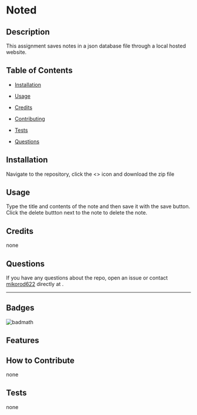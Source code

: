 # Noted

## Description

This assignment saves notes in a json database file through a local hosted website.

## Table of Contents

- [Installation](#installation)
- [Usage](#usage)
- [Credits](#credits)

- [Contributing](#contributing)
- [Tests](#tests)
- [Questions](#questions)

## Installation

Navigate to the repository, click the <> icon and download the zip file

## Usage

Type the title and contents of the note and then save it with the save button. Click the delete buttton next to the note to delete the note.

## Credits

none



## Questions

If you have any questions about the repo, open an issue or contact [mikorod622](https://github.com/mikorod622) directly at .

---

## Badges

![badmath](https://img.shields.io/github/languages/top/nielsenjared/badmath)

## Features


## How to Contribute

none

## Tests

none
